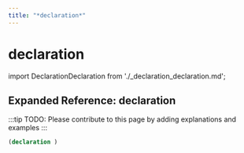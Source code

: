 ```yaml
---
title: "*declaration*"
---
```


# declaration

import DeclarationDeclaration from './_declaration_declaration.md';

<DeclarationDeclaration />

## Expanded Reference: declaration

:::tip
TODO: Please contribute to this page by adding explanations and examples
:::

```lisp
(declaration )
```
